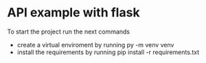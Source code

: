 # API example with flask

To start the project run the next commands

- create a virtual enviroment by running py -m venv venv
- install the requirements by running pip install -r requirements.txt